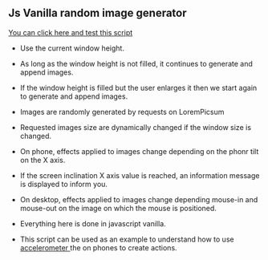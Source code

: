 ## Js Vanilla random image generator


[You can click here and test this script](https://js.simschab.fr/picgenerator/index.html)

- Use the current window height.

- As long as the window height is not filled, it continues to generate and append images.

- If the window height is filled but the user enlarges it then we start again to generate and append images.

- Images are randomly generated by requests on LoremPicsum 

- Requested images size are dynamically changed if the window size is changed.

- On phone, effects applied to images change depending on the phonr tilt on the X axis.

- If the screen inclination X axis value is reached, an information message is displayed to inform you.

- On desktop, effects applied to images change depending mouse-in and mouse-out on the image on which the mouse is positioned.

- Everything here is done in javascript vanilla.

- This script can be used as an example to understand how to use [accelerometer ](https://developer.mozilla.org/en-US/docs/Web/API/Accelerometer) the on phones to create actions.


